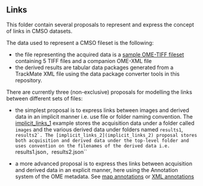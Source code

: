 Links
-----

This folder contain several proposals to represent and express the concept of
links in CMSO datasets.

The data used to represent a CMSO fileset is the following:

-   the file representing the acquired data is a [sample OME-TIFF fileset](http://downloads.openmicroscopy.org/images/OME-TIFF/2016-06/companion/)
    containing 5 TIFF files and a companion OME-XML file
-   the derived results are tabular data packages generated from a TrackMate XML file using the data package converter tools in this repository.


There are currently three (non-exclusive) proposals for modelling the links
between different sets of files:

-   the simplest proposal is to express links between images and derived data in an implicit manner i.e. use file or folder naming convention. The
    [implicit_links_1](implicit_links_1) example stores the acquisition data
    under a folder called ``images`` and the various derived data under folders
    named ``results1``, ``results2`. The [implicit_links_2](implicit_links_2)
    proposal stores both acquisition and derived data under the top-level folder and uses convention on the filenames of the derived data i.e.
    ``results1.json``, ``results2.json``

-   a more advanced proposal is to express thes links between acquisition and
    derived data in an explicit manner, here using the Annotation system of the
    OME metadata.
    See
    [map annotations](ome_links_1/multifile.companion.ome) or
    [XML annotations](ome_links_2/multifile.companion.ome)
